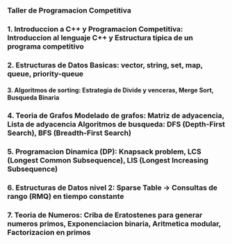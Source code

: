 ### Taller de Programacion Competitiva

### 1. Introduccion a C++ y Programacion Competitiva: Introduccion al lenguaje C++ y Estructura tipica de un programa competitivo

### 2. Estructuras de Datos Basicas: vector, string, set, map, queue, priority-queue

#### 3. Algoritmos de sorting: Estrategia de Divide y venceras, Merge Sort, Busqueda Binaria

### 4. Teoria de Grafos Modelado de grafos: Matriz de adyacencia, Lista de adyacencia Algoritmos de busqueda: DFS (Depth-First Search), BFS (Breadth-First Search)

### 5. Programacion Dinamica (DP): Knapsack problem, LCS (Longest Common Subsequence), LIS (Longest Increasing Subsequence)

### 6. Estructuras de Datos nivel 2: Sparse Table -> Consultas de rango (RMQ) en tiempo constante

### 7. Teoria de Numeros: Criba de Eratostenes para generar numeros primos, Exponenciacion binaria, Aritmetica modular, Factorizacion en primos
